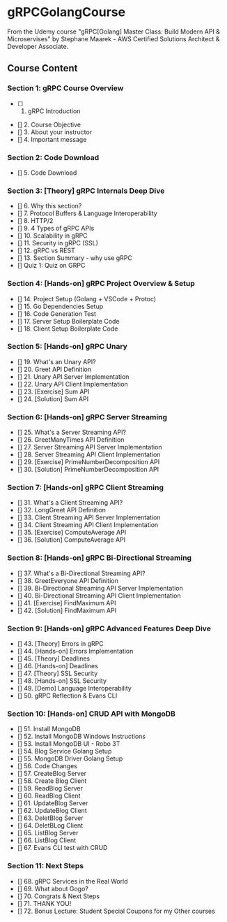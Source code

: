 # gRPCGolangCourse
From the Udemy course "gRPC[Golang] Master Class: Build Modern API &amp; Microservises" by Stephane Maarek - AWS Certified Solutions Architect &amp; Developer Associate.

## Course Content
### Section 1: gRPC Course Overview
- [ ] 1. gRPC Introduction
- [] 2. Course Objective
- [] 3. About your instructor
- [] 4. Important message

### Section 2: Code Download
- [] 5. Code Download

### Section 3: [Theory] gRPC Internals Deep Dive
- [] 6. Why this section?
- [] 7. Protocol Buffers & Language Interoperability
- [] 8. HTTP/2
- [] 9. 4 Types of gRPC APIs
- [] 10. Scalability in gRPC
- [] 11. Security in gRPC (SSL)
- [] 12. gRPC vs REST
- [] 13. Section Summary - why use gRPC
- [] Quiz 1: Quiz on GRPC

### Section 4: [Hands-on] gRPC Project Overview & Setup
- [] 14. Project Setup (Golang + VSCode + Protoc)
- [] 15. Go Dependencies Setup
- [] 16. Code Generation Test
- [] 17. Server Setup Boilerplate Code
- [] 18. Client Setup Boilerplate Code

### Section 5: [Hands-on] gRPC Unary
- [] 19. What's an Unary API?
- [] 20. Greet API Definition
- [] 21. Unary API Server Implementation
- [] 22. Unary API Client Implementation
- [] 23. [Exercise] Sum API
- [] 24. [Solution] Sum API

### Section 6: [Hands-on] gRPC Server Streaming
- [] 25. What's a Server Streaming API?
- [] 26. GreetManyTimes API Definition
- [] 27. Server Streaming API Server Implementation
- [] 28. Server Streaming API Client Implementation
- [] 29. [Exercise] PrimeNumberDecomposition API
- [] 30. [Solution] PrimeNumberDecomposition API

### Section 7: [Hands-on] gRPC Client Streaming
- [] 31. What's a Client Streaming API?
- [] 32. LongGreet API Definition
- [] 33. Client Streaming API Server Implementation
- [] 34. Client Streaming API Client Implementation
- [] 35. [Exercise] ComputeAverage API
- [] 36. [Solution] ComputeAverage API

### Section 8: [Hands-on] gRPC Bi-Directional Streaming
- [] 37. What's a Bi-Directional Streaming API?
- [] 38. GreetEveryone API Definition
- [] 39. Bi-Directional Streaming API Server Implementation
- [] 40. Bi-Directional Streaming API Client Implementation
- [] 41. [Exercise] FindMaximum API
- [] 42. [Solution] FindMaximum API

### Section 9: [Hands-on] gRPC Advanced Features Deep Dive
- [] 43. [Theory] Errors in gRPC
- [] 44. [Hands-on] Errors Implementation
- [] 45. [Theory] Deadlines
- [] 46. [Hands-on] Deadlines
- [] 47. [Theory] SSL Security
- [] 48. [Hands-on] SSL Security
- [] 49. [Demo] Language Interoperability
- [] 50. gRPC Reflection & Evans CLI

### Section 10: [Hands-on] CRUD API with MongoDB
- [] 51. Install MongoDB
- [] 52. Install MongoDB Windows Instructions
- [] 53. Install MongoDB UI - Robo 3T
- [] 54. Blog Service Golang Setup
- [] 55. MongoDB Driver Golang Setup
- [] 56. Code Changes
- [] 57. CreateBlog Server
- [] 58. Create Blog Client
- [] 59. ReadBlog Server
- [] 60. ReadBlog Client
- [] 61. UpdateBlog Server
- [] 62. UpdateBlog Client
- [] 63. DeletBlog Server
- [] 64. DeletBLog Client
- [] 65. ListBlog Server
- [] 66. ListBlog Client
- [] 67. Evans CLI test with CRUD

### Section 11: Next Steps
- [] 68. gRPC Services in the Real World
- [] 69. What about Gogo?
- [] 70. Congrats & Next Steps
- [] 71. THANK YOU!
- [] 72. Bonus Lecture: Student Special Coupons for my Other courses
